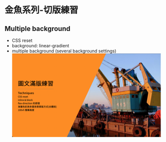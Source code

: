 
# 金魚系列-切版練習

## Multiple background
* CSS reset
* background: linear-gradient
* multiple background (several background settings)
![title](Image/圖文滿版.png)